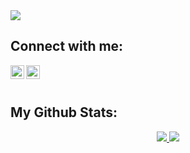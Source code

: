 

<img src="https://ik.imagekit.io/ryanraul/bordaTesteRadical2_87SgCyyw7.png" />

## Connect with me:

<a href = "https://www.linkedin.com/in/raul-ryan-deaque-silva-9521251b5/">
  <img align="left" alt="ryanraul | LinkedIn" width="22px" src="https://cdn.jsdelivr.net/npm/simple-icons@v3/icons/linkedin.svg" />
</a>
<a href = "https://www.instagram.com/raul.deaque/">
  <img align="left" alt="ryanraul | Instagram" width="22px" src="https://cdn.jsdelivr.net/npm/simple-icons@v3/icons/instagram.svg" />
</a>

<br><br>
## My Github Stats:
<p align='center'>
  <a href="https://github-readme-stats.vercel.app/api?username=ryanraul&show_icons=true&theme=radical">
    <img src="https://github-readme-stats.vercel.app/api?username=ryanraul&show_icons=true&theme=radical" />
  </a>
  <a href="https://github-readme-stats.vercel.app/api/top-langs/?username=ryanraul&langs_count=5&theme=radical">
   <img src="https://github-readme-stats.vercel.app/api/top-langs/?username=ryanraul&layout=compact&langs_count=5&theme=radical" />
  </a>
</p>
